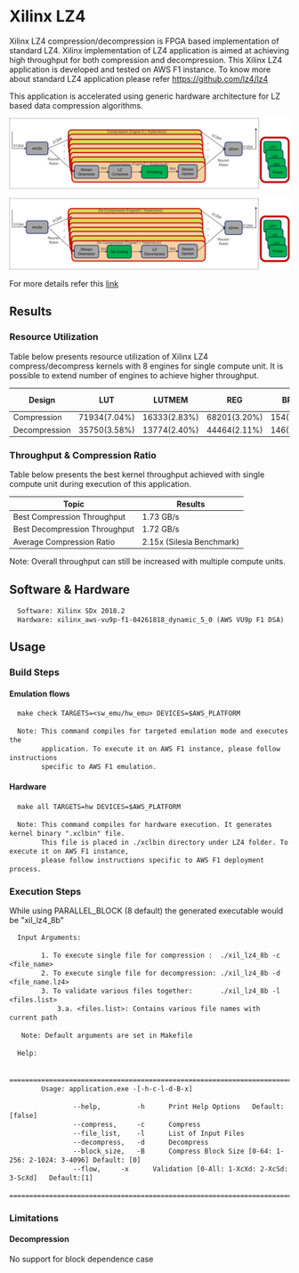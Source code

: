 # Xilinx LZ4  

Xilinx LZ4 compression/decompression is FPGA based implementation of standard LZ4. 
Xilinx implementation of LZ4 application is aimed at achieving high throughput for both compression and decompression.
This Xilinx LZ4 application is developed and tested on AWS F1 instance. To know
more about standard LZ4 application please refer https://github.com/lz4/lz4

This application is accelerated using generic hardware architecture for LZ based data compression algorithms.

![LZx compress select](../img/lzx_comp.png) <br />

![LZx decompress select](../img/lzx_decomp.png) <br />

For more details refer this [link](https://gitenterprise.xilinx.com/heeran/xil_lz4/blob/master/README.md)


## Results

### Resource Utilization <br />

Table below presents resource utilization of Xilinx LZ4 compress/decompress
kernels with 8 engines for single compute unit. It is possible to extend number of engines to achieve higher throughput.


| Design | LUT | LUTMEM | REG | BRAM | URAM| DSP | Fmax (MHz) |
| --------------- | --- | ------ | --- | ---- | --- | -----| -----|
| Compression     | 71934(7.04%) | 16333(2.83%)|68201(3.20%)|154(7.91%) | 48(5.23%)|1(0.01%)|250|
| Decompression     | 35750(3.58%) | 13774(2.40%)|44464(2.11%)|146(7.60%)|0|1(0.01%)|250|



### Throughput & Compression Ratio

Table below presents the best kernel throughput achieved with single compute unit during execution of this application.

| Topic| Results| 
|-------|--------|
|Best Compression Throughput|1.73 GB/s|
|Best Decompression Throughput| 1.72 GB/s |
|Average Compression Ratio| 2.15x (Silesia Benchmark)|

Note: Overall throughput can still be increased with multiple compute units.

## Software & Hardware

```
  Software: Xilinx SDx 2018.2
  Hardware: xilinx_aws-vu9p-f1-04261818_dynamic_5_0 (AWS VU9p F1 DSA)
```
 
## Usage


### Build Steps

#### Emulation flows
```
  make check TARGETS=<sw_emu/hw_emu> DEVICES=$AWS_PLATFORM
  
  Note: This command compiles for targeted emulation mode and executes the
        application. To execute it on AWS F1 instance, please follow instructions
        specific to AWS F1 emulation.
```
#### Hardware

```
  make all TARGETS=hw DEVICES=$AWS_PLATFORM

  Note: This command compiles for hardware execution. It generates kernel binary ".xclbin" file. 
        This file is placed in ./xclbin directory under LZ4 folder. To execute it on AWS F1 instance, 
        please follow instructions specific to AWS F1 deployment process.

```

### Execution Steps

While using PARALLEL_BLOCK (8 default) the generated executable would be
"xil_lz4_8b"

```
  Input Arguments: 
    
        1. To execute single file for compression :  ./xil_lz4_8b -c <file_name>
        2. To execute single file for decompression: ./xil_lz4_8b -d <file_name.lz4>
        3. To validate various files together:       ./xil_lz4_8b -l <files.list>
            3.a. <files.list>: Contains various file names with current path    
        
   Note: Default arguments are set in Makefile

  Help:

        ===============================================================================================
        Usage: application.exe -[-h-c-l-d-B-x]

                --help,         -h      Print Help Options   Default: [false]
                --compress,     -c      Compress
                --file_list,    -l      List of Input Files
                --decompress,   -d      Decompress
                --block_size,   -B      Compress Block Size [0-64: 1-256: 2-1024: 3-4096] Default: [0]
                --flow,     -x      Validation [0-All: 1-XcXd: 2-XcSd: 3-ScXd]   Default:[1]
        ===============================================================================================

```


### Limitations

#### Decompression

No support for block dependence case




